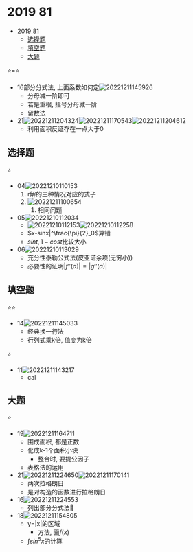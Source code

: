 # 2019 81

- [2019 81](#2019-81)
  - [选择题](#选择题)
  - [填空题](#填空题)
  - [大题](#大题)

⭐=⭐

- 16部分分式法, 上面系数如何定![20221211145926](https://raw.githubusercontent.com/Logible/Image/main/note_image/20221211145926.png)
  - 分母减一阶即可
  - 若是重根, 括号分母减一阶
  - 留数法
- 21![20221211204324](https://raw.githubusercontent.com/Logible/Image/main/note_image/20221211204324.png)![20221211170543](https://raw.githubusercontent.com/Logible/Image/main/note_image/20221211170543.png)![20221211204612](https://raw.githubusercontent.com/Logible/Image/main/note_image/20221211204612.png)
  - 利用面积反证存在一点大于0

## 选择题

⭐

- 04![20221210110153](https://raw.githubusercontent.com/Logible/Image/main/note_image/20221210110153.png)
   1. r解的三种情况对应的式子
   2. ![20221211100654](https://raw.githubusercontent.com/Logible/Image/main/note_image/20221211100654.png)
      1. 相同问题
- 05![20221210112034](https://raw.githubusercontent.com/Logible/Image/main/note_image/20221210112034.png)
  - ![20221210112153](https://raw.githubusercontent.com/Logible/Image/main/note_image/20221210112153.png)![20221210112258](https://raw.githubusercontent.com/Logible/Image/main/note_image/20221210112258.png)
  - $x-sinx|^\frac{\pi}{2}_0$算错
  - $sint,1-cost$比较大小
- 06![20221210113029](https://raw.githubusercontent.com/Logible/Image/main/note_image/20221210113029.png)
  - 充分性泰勒公式法(皮亚诺余项(无穷小))
  - 必要性的证明$|f''(a)|=|g''(a)|$

## 填空题

⭐⭐

- 14![20221211145033](https://raw.githubusercontent.com/Logible/Image/main/note_image/20221211145033.png)
  - 经典换一行法
  - 行列式乘k倍, 值变为k倍

⭐

- 11![20221211143217](https://raw.githubusercontent.com/Logible/Image/main/note_image/20221211143217.png)
  - cal

## 大题

⭐

- 19![20221211164711](https://raw.githubusercontent.com/Logible/Image/main/note_image/20221211164711.png)
  - 围成面积, 都是正数
  - 化成k-1个面积小块
    - 整合时, 要提公因子
  - 表格法的运用
- 21![20221211224650](https://raw.githubusercontent.com/Logible/Image/main/note_image/20221211224650.png)![20221211170141](https://raw.githubusercontent.com/Logible/Image/main/note_image/20221211170141.png)
  - 两次拉格朗日
  - 是对构造的函数进行拉格朗日
- 16![20221211224553](https://raw.githubusercontent.com/Logible/Image/main/note_image/20221211224553.png)
  - 列出部分分式法🏀
- 18![20221211154805](https://raw.githubusercontent.com/Logible/Image/main/note_image/20221211154805.png)
  - y=|x|的区域
    - 方法, 画$f(x)$
  - $\int sin^5x$的计算
